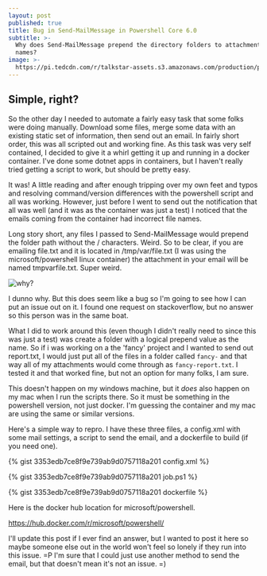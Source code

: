 ```yaml
---
layout: post
published: true
title: Bug in Send-MailMessage in Powershell Core 6.0
subtitle: >-
  Why does Send-MailMessage prepend the directory folders to attachment file
  names?
image: >-
  https://pi.tedcdn.com/r/talkstar-assets.s3.amazonaws.com/production/playlists/playlist_301/why_we_do_what_we_do_1200x627.jpg?c=1050%2C550&w=1050
---
```

## Simple, right?

So the other day I needed to automate a fairly easy task that some folks were doing manually. Download some files, merge some data with an existing static set of information, then send out an email. In fairly short order, this was all scripted out and working fine. As this task was very self contained, I decided to give it a whirl getting it up and running in a docker container. I've done some dotnet apps in containers, but I haven't really tried getting a script to work, but should be pretty easy.

It was! A little reading and after enough tripping over my own feet and typos and resolving command/version differences with the powershell script and all was working. However, just before I went to send out the notification that all was well (and it was as the container was just a test) I noticed that the emails coming from the container had incorrect file names.

Long story short, any files I passed to Send-MailMessage would prepend the folder path without the / characters. Weird. So to be clear, if you are emailing file.txt and it is located in /tmp/var/file.txt (I was using the microsoft/powershell linux container) the attachment in your email will be named tmpvarfile.txt. Super weird. 

![why?](https://finallygettingdowntobrasstacks.files.wordpress.com/2012/08/why1.gif)

I dunno why. But this does seem like a bug so I'm going to see how I can put an issue out on it. I found one request on stackoverflow, but no answer so this person was in the same boat.

What I did to work around this (even though I didn't really need to since this was just a test) was create a folder with a logical prepend value as the name. So if i was working on a the 'fancy' project and I wanted to send out report.txt, I would just put all of the files in a folder called `fancy-` and that way all of my attachments would come through as `fancy-report.txt`. I tested it and that worked fine, but not an option for many folks, I am sure.

This doesn't happen on my windows machine, but it *does* also happen on my mac when I run the scripts there. So it must be something in the powershell version, not just docker. I'm guessing the container and my mac are using the same or similar versions.

Here's a simple way to repro. I have these three files, a config.xml with some mail settings, a script to send the email, and a dockerfile to build (if you need one).

{% gist 3353edb7ce8f9e739ab9d0757118a201 config.xml %}

{% gist 3353edb7ce8f9e739ab9d0757118a201 job.ps1 %}

{% gist 3353edb7ce8f9e739ab9d0757118a201 dockerfile %}

Here is the docker hub location for microsoft/powershell. 

https://hub.docker.com/r/microsoft/powershell/

I'll update this post if I ever find an answer, but I wanted to post it here so maybe someone else out in the world won't feel so lonely if they run into this issue. =P I'm sure that I could just use another method to send the email, but that doesn't mean it's not an issue. =)
